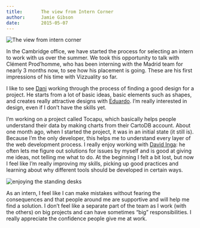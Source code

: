 ```yaml
---
title:       The view from Intern Corner
author:      Jamie Gibson
date:        2015-05-07
---
```


![The view from intern corner](/assets/images/posts/64_a.png)

In the Cambridge office, we have started the process for selecting an intern to work with us over the summer. We took this opportunity to talk with Clément Prod’homme, who has been interning with the Madrid team for nearly 3 months now, to see how his placement is going. These are his first impressions of his time with Vizzuality so far.

I like to see [Dani](http://www.vizzuality.com/team/daniel_caso) working through the process of finding a good design for a project. He starts from a lot of basic ideas, basic elements such as shapes, and creates really attractive designs with [Eduardo](http://www.vizzuality.com/team/eduardo_villuendas). I’m really interested in design, even if I don’t have the skills yet.

I’m working on a project called Tocapu, which basically helps people understand their data by making charts from their CartoDB account. About one month ago, when I started the project, it was in an initial state (it still is). Because I’m the only developer, this helps me to understand every layer of the web development process. I really enjoy working with [David Inga](http://www.vizzuality.com/team/david_inga): he often lets me figure out solutions for issues by myself and is good at giving me ideas, not telling me what to do. At the beginning I felt a bit lost, but now I feel like I’m really improving my skills, picking up good practices and learning about why different tools should be developed in certain ways.

![enjoying the standing desks](/assets/images/posts/64_b.jpg)

As an intern, I feel like I can make mistakes without fearing the consequences and that people around me are supportive and will help me find a solution. I don’t feel like a separate part of the team as I work (with the others) on big projects and can have sometimes “big” responsibilities. I really appreciate the confidence people give me at work.
